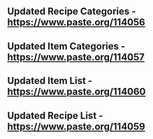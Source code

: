 ﻿## Updated Recipe Categories - https://www.paste.org/114056
## Updated Item Categories - https://www.paste.org/114057
## Updated Item List - https://www.paste.org/114060
## Updated Recipe List - https://www.paste.org/114059